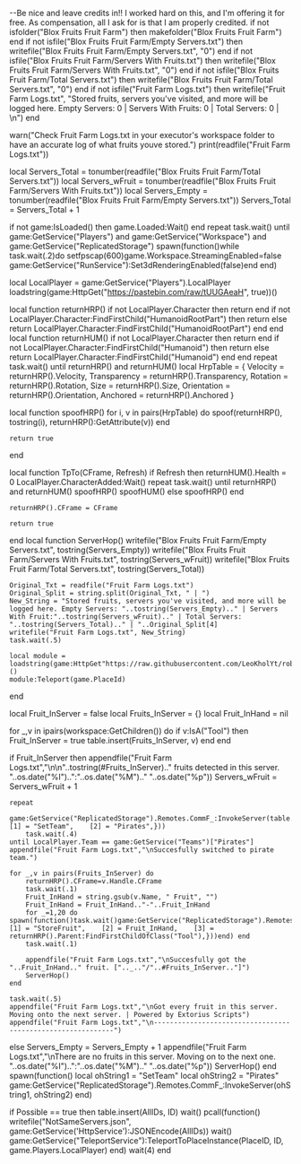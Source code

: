 --Be nice and leave credits in!! I worked hard on this, and I'm offering it for free. As compensation, all I ask for is that I am properly credited.
if not isfolder("Blox Fruits Fruit Farm") then
	makefolder("Blox Fruits Fruit Farm")
end
if not isfile("Blox Fruits Fruit Farm/Empty Servers.txt") then
    writefile("Blox Fruits Fruit Farm/Empty Servers.txt", "0")
end
if not isfile("Blox Fruits Fruit Farm/Servers With Fruits.txt") then
    writefile("Blox Fruits Fruit Farm/Servers With Fruits.txt", "0")
end
if not isfile("Blox Fruits Fruit Farm/Total Servers.txt") then
    writefile("Blox Fruits Fruit Farm/Total Servers.txt", "0")
end
if not isfile("Fruit Farm Logs.txt") then
    writefile("Fruit Farm Logs.txt", "Stored fruits, servers you've visited, and more will be logged here. Empty Servers: 0 | Servers With Fruits: 0 | Total Servers: 0 | \n")
end

warn("Check Fruit Farm Logs.txt in your executor's workspace folder to have an accurate log of what fruits youve stored.")
print(readfile("Fruit Farm Logs.txt"))

local Servers_Total = tonumber(readfile("Blox Fruits Fruit Farm/Total Servers.txt"))
local Servers_wFruit = tonumber(readfile("Blox Fruits Fruit Farm/Servers With Fruits.txt"))
local Servers_Empty = tonumber(readfile("Blox Fruits Fruit Farm/Empty Servers.txt"))
Servers_Total = Servers_Total + 1

if not game:IsLoaded() then
    game.Loaded:Wait()
end
repeat
    task.wait()
until game:GetService("Players") and game:GetService("Workspace") and game:GetService("ReplicatedStorage")
spawn(function()while task.wait(.2)do setfpscap(600)game.Workspace.StreamingEnabled=false game:GetService("RunService"):Set3dRenderingEnabled(false)end end)

local LocalPlayer = game:GetService("Players").LocalPlayer
loadstring(game:HttpGet("https://pastebin.com/raw/tUUGAeaH", true))()

local function returnHRP()
    if not LocalPlayer.Character then
        return
    end
    if not LocalPlayer.Character:FindFirstChild("HumanoidRootPart") then
        return
    else
        return LocalPlayer.Character:FindFirstChild("HumanoidRootPart")
    end
end
local function returnHUM()
    if not LocalPlayer.Character then
        return
    end
    if not LocalPlayer.Character:FindFirstChild("Humanoid") then
        return
    else
        return LocalPlayer.Character:FindFirstChild("Humanoid")
    end
end
repeat
    task.wait()
until returnHRP() and returnHUM()
local HrpTable = {
    Velocity = returnHRP().Velocity,
    Transparency = returnHRP().Transparency,
    Rotation = returnHRP().Rotation,
    Size = returnHRP().Size,
    Orientation = returnHRP().Orientation,
    Anchored = returnHRP().Anchored
}

local function spoofHRP()
    for i, v in pairs(HrpTable) do
        spoof(returnHRP(), tostring(i), returnHRP():GetAttribute(v))
    end

    return true
end

local function TpTo(CFrame, Refresh)
    if Refresh then
        returnHUM().Health = 0
        LocalPlayer.CharacterAdded:Wait()
        repeat
            task.wait()
        until returnHRP() and returnHUM()
        spoofHRP()
        spoofHUM()
    else
        spoofHRP()
    end

    returnHRP().CFrame = CFrame

    return true
end
local function ServerHop()
	writefile("Blox Fruits Fruit Farm/Empty Servers.txt", tostring(Servers_Empty))
	writefile("Blox Fruits Fruit Farm/Servers With Fruits.txt", tostring(Servers_wFruit))
	writefile("Blox Fruits Fruit Farm/Total Servers.txt", tostring(Servers_Total))
	
	Original_Txt = readfile("Fruit Farm Logs.txt")
	Original_Split = string.split(Original_Txt, " | ")
	New_String = "Stored fruits, servers you've visited, and more will be logged here. Empty Servers: "..tostring(Servers_Empty).." | Servers With Fruit:"..tostring(Servers_wFruit).." | Total Servers: "..tostring(Servers_Total).." | "..Original_Split[4]
	writefile("Fruit Farm Logs.txt", New_String)
	task.wait(.5)
	
	local module = loadstring(game:HttpGet"https://raw.githubusercontent.com/LeoKholYt/roblox/main/lk_serverhop.lua")()
    module:Teleport(game.PlaceId)
end

local Fruit_InServer = false
local Fruits_InServer = {}
local Fruit_InHand = nil

for _,v in ipairs(workspace:GetChildren()) do
	if v:IsA("Tool") then
		Fruit_InServer = true
		table.insert(Fruits_InServer, v)
	end
end

if Fruit_InServer then
	appendfile("Fruit Farm Logs.txt","\n\n"..tostring(#Fruits_InServer).." fruits detected in this server.	"..os.date("%I")..":"..os.date("%M").." "..os.date("%p"))
	Servers_wFruit = Servers_wFruit + 1
	
	repeat
		game:GetService("ReplicatedStorage").Remotes.CommF_:InvokeServer(table.unpack({    [1] = "SetTeam",    [2] = "Pirates",}))
		task.wait(.4)
	until LocalPlayer.Team == game:GetService("Teams")["Pirates"]
	appendfile("Fruit Farm Logs.txt","\nSuccesfully switched to pirate team.")
	
	for _,v in pairs(Fruits_InServer) do
		returnHRP().CFrame=v.Handle.CFrame
		task.wait(.1)
		Fruit_InHand = string.gsub(v.Name, " Fruit", "")
		Fruit_InHand = Fruit_InHand.."-"..Fruit_InHand
		for _=1,20 do spawn(function()task.wait()game:GetService("ReplicatedStorage").Remotes.CommF_:InvokeServer(table.unpack({    [1] = "StoreFruit",    [2] = Fruit_InHand,    [3] = returnHRP().Parent:FindFirstChildOfClass("Tool"),}))end) end
		task.wait(.1)
		
		appendfile("Fruit Farm Logs.txt","\nSuccesfully got the "..Fruit_InHand.." fruit. [".._.."/"..#Fruits_InServer.."]")
		ServerHop()
	end
	
	task.wait(.5)
	appendfile("Fruit Farm Logs.txt","\nGot every fruit in this server. Moving onto the next server. | Powered by Extorius Scripts")
	appendfile("Fruit Farm Logs.txt","\n------------------------------------------------------------")
else
	Servers_Empty = Servers_Empty + 1
	appendfile("Fruit Farm Logs.txt","\nThere are no fruits in this server. Moving on to the next one.	"..os.date("%I")..":"..os.date("%M").." "..os.date("%p"))
	ServerHop()
end
spawn(function()
        local ohString1 = "SetTeam"
        local ohString2 = "Pirates"
        game:GetService("ReplicatedStorage").Remotes.CommF_:InvokeServer(ohString1, ohString2)
     end)

if Possible == true then
                     table.insert(AllIDs, ID)
                     wait()
                     pcall(function()
                         writefile("NotSameServers.json", game:GetService('HttpService'):JSONEncode(AllIDs))
                         wait()
                         game:GetService("TeleportService"):TeleportToPlaceInstance(PlaceID, ID, game.Players.LocalPlayer)
                     end)
                     wait(4)
                 end
